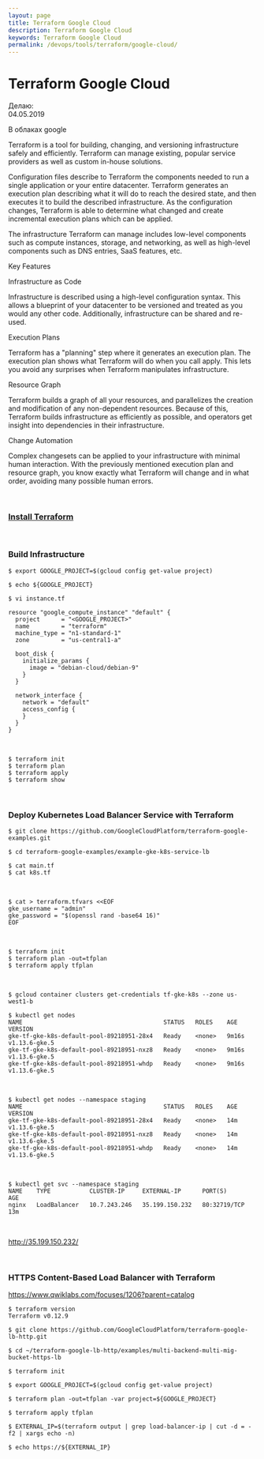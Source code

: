 ```yaml
---
layout: page
title: Terraform Google Cloud
description: Terraform Google Cloud
keywords: Terraform Google Cloud
permalink: /devops/tools/terraform/google-cloud/
---
```


# Terraform Google Cloud

Делаю:  
04.05.2019

В облаках google

Terraform is a tool for building, changing, and versioning infrastructure safely and efficiently. Terraform can manage existing, popular service providers as well as custom in-house solutions.

Configuration files describe to Terraform the components needed to run a single application or your entire datacenter. Terraform generates an execution plan describing what it will do to reach the desired state, and then executes it to build the described infrastructure. As the configuration changes, Terraform is able to determine what changed and create incremental execution plans which can be applied.

The infrastructure Terraform can manage includes low-level components such as compute instances, storage, and networking, as well as high-level components such as DNS entries, SaaS features, etc.

Key Features

Infrastructure as Code

Infrastructure is described using a high-level configuration syntax. This allows a blueprint of your datacenter to be versioned and treated as you would any other code. Additionally, infrastructure can be shared and re-used.

Execution Plans

Terraform has a "planning" step where it generates an execution plan. The execution plan shows what Terraform will do when you call apply. This lets you avoid any surprises when Terraform manipulates infrastructure.

Resource Graph

Terraform builds a graph of all your resources, and parallelizes the creation and modification of any non-dependent resources. Because of this, Terraform builds infrastructure as efficiently as possible, and operators get insight into dependencies in their infrastructure.

Change Automation

Complex changesets can be applied to your infrastructure with minimal human interaction. With the previously mentioned execution plan and resource graph, you know exactly what Terraform will change and in what order, avoiding many possible human errors.

<br/>

### [Install Terraform](/devops/tools/terraform/install/)

<br/>

### Build Infrastructure

    $ export GOOGLE_PROJECT=$(gcloud config get-value project)

    $ echo ${GOOGLE_PROJECT}

    $ vi instance.tf

```
resource "google_compute_instance" "default" {
  project      = "<GOOGLE_PROJECT>"
  name         = "terraform"
  machine_type = "n1-standard-1"
  zone         = "us-central1-a"

  boot_disk {
    initialize_params {
      image = "debian-cloud/debian-9"
    }
  }

  network_interface {
    network = "default"
    access_config {
    }
  }
}
```

<br/>

    $ terraform init
    $ terraform plan
    $ terraform apply
    $ terraform show

<br/>

### Deploy Kubernetes Load Balancer Service with Terraform

    $ git clone https://github.com/GoogleCloudPlatform/terraform-google-examples.git

    $ cd terraform-google-examples/example-gke-k8s-service-lb

    $ cat main.tf
    $ cat k8s.tf

<br/>

```
$ cat > terraform.tfvars <<EOF
gke_username = "admin"
gke_password = "$(openssl rand -base64 16)"
EOF
```

<br/>

    $ terraform init
    $ terraform plan -out=tfplan
    $ terraform apply tfplan

<br/>

    $ gcloud container clusters get-credentials tf-gke-k8s --zone us-west1-b

    $ kubectl get nodes
    NAME                                        STATUS   ROLES    AGE     VERSION
    gke-tf-gke-k8s-default-pool-89218951-28x4   Ready    <none>   9m16s   v1.13.6-gke.5
    gke-tf-gke-k8s-default-pool-89218951-nxz8   Ready    <none>   9m16s   v1.13.6-gke.5
    gke-tf-gke-k8s-default-pool-89218951-whdp   Ready    <none>   9m16s   v1.13.6-gke.5

<br/>

    $ kubectl get nodes --namespace staging
    NAME                                        STATUS   ROLES    AGE   VERSION
    gke-tf-gke-k8s-default-pool-89218951-28x4   Ready    <none>   14m   v1.13.6-gke.5
    gke-tf-gke-k8s-default-pool-89218951-nxz8   Ready    <none>   14m   v1.13.6-gke.5
    gke-tf-gke-k8s-default-pool-89218951-whdp   Ready    <none>   14m   v1.13.6-gke.5

<br/>

    $ kubectl get svc --namespace staging
    NAME    TYPE           CLUSTER-IP     EXTERNAL-IP      PORT(S)        AGE
    nginx   LoadBalancer   10.7.243.246   35.199.150.232   80:32719/TCP   13m

<br/>

http://35.199.150.232/

<br/>

### HTTPS Content-Based Load Balancer with Terraform

https://www.qwiklabs.com/focuses/1206?parent=catalog

    $ terraform version
    Terraform v0.12.9

    $ git clone https://github.com/GoogleCloudPlatform/terraform-google-lb-http.git

    $ cd ~/terraform-google-lb-http/examples/multi-backend-multi-mig-bucket-https-lb

    $ terraform init

    $ export GOOGLE_PROJECT=$(gcloud config get-value project)

    $ terraform plan -out=tfplan -var project=${GOOGLE_PROJECT}

    $ terraform apply tfplan

    $ EXTERNAL_IP=$(terraform output | grep load-balancer-ip | cut -d = -f2 | xargs echo -n)

    $ echo https://${EXTERNAL_IP}
